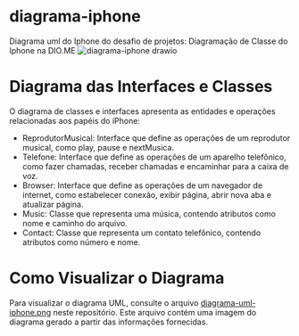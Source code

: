 # diagrama-iphone
Diagrama uml do Iphone do desafio de projetos: Diagramação de Classe do Iphone na DIO.ME
![diagrama-iphone drawio](https://github.com/LucasCarvalhoo/diagrama-iphone/assets/75045788/dc188561-7db0-4636-bcfb-59ad05d1aa3c)

# Diagrama das Interfaces e Classes
O diagrama de classes e interfaces apresenta as entidades e operações relacionadas aos papéis do iPhone:

- ReprodutorMusical: Interface que define as operações de um reprodutor musical, como play, pause e nextMusica.
- Telefone: Interface que define as operações de um aparelho telefônico, como fazer chamadas, receber chamadas e encaminhar para a caixa de voz.
- Browser: Interface que define as operações de um navegador de internet, como estabelecer conexão, exibir página, abrir nova aba e atualizar página.
- Music: Classe que representa uma música, contendo atributos como nome e caminho do arquivo.
- Contact: Classe que representa um contato telefônico, contendo atributos como número e nome.

# Como Visualizar o Diagrama
Para visualizar o diagrama UML, consulte o arquivo [diagrama-uml-iphone.png](https://drive.google.com/file/d/13R3w9V0Rb3TQ0qVUQf9z1f43X-J4K_Ut/view?usp=sharing) neste repositório. Este arquivo contém uma imagem do diagrama gerado a partir das informações fornecidas.
